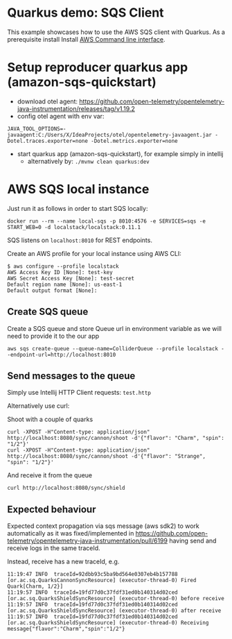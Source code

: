 # Quarkus demo: SQS Client

This example showcases how to use the AWS SQS client with Quarkus. As a prerequisite install Install [AWS Command line interface](https://docs.aws.amazon.com/cli/latest/userguide/cli-chap-install.html).


# Setup reproducer quarkus app (amazon-sqs-quickstart)
- download otel agent: https://github.com/open-telemetry/opentelemetry-java-instrumentation/releases/tag/v1.19.2
- config otel agent with env var: 
 ```
JAVA_TOOL_OPTIONS=-javaagent:C:/Users/X/IdeaProjects/otel/opentelemetry-javaagent.jar -Dotel.traces.exporter=none -Dotel.metrics.exporter=none
```
- start quarkus app (amazon-sqs-quickstart), for example simply in intellij
  - alternatively by:  `./mvnw clean quarkus:dev`

# AWS SQS local instance

Just run it as follows in order to start SQS locally:
```
docker run --rm --name local-sqs -p 8010:4576 -e SERVICES=sqs -e START_WEB=0 -d localstack/localstack:0.11.1
```
SQS listens on `localhost:8010` for REST endpoints.

Create an AWS profile for your local instance using AWS CLI:

```
$ aws configure --profile localstack
AWS Access Key ID [None]: test-key
AWS Secret Access Key [None]: test-secret
Default region name [None]: us-east-1
Default output format [None]:
```

## Create SQS queue

Create a SQS queue and store Queue url in environment variable as we will need to provide it to the our app
```
aws sqs create-queue --queue-name=ColliderQueue --profile localstack --endpoint-url=http://localhost:8010
```



## Send messages to the queue

Simply use Intellij HTTP Client requests: `test.http`

Alternatively use curl:

Shoot with a couple of quarks
```
curl -XPOST -H"Content-type: application/json" http://localhost:8080/sync/cannon/shoot -d'{"flavor": "Charm", "spin": "1/2"}'
curl -XPOST -H"Content-type: application/json" http://localhost:8080/sync/cannon/shoot -d'{"flavor": "Strange", "spin": "1/2"}'
```
And receive it from the queue
```
curl http://localhost:8080/sync/shield
```

## Expected behaviour
Expected context propagation via sqs message (aws sdk2) to work automatically as it was fixed/implemented in https://github.com/open-telemetry/opentelemetry-java-instrumentation/pull/6199
having send and receive logs in the same traceId.

Instead, receive has a new traceId, e.g.
```
11:19:47 INFO  traceId=92dbb93c5ba9bd564e0307eb4b157788 [or.ac.sq.QuarksCannonSyncResource] (executor-thread-0) Fired Quark[Charm, 1/2}]
11:19:57 INFO  traceId=19fd77d0c37fdf31ed0b140314d02ced [or.ac.sq.QuarksShieldSyncResource] (executor-thread-0) before receive
11:19:57 INFO  traceId=19fd77d0c37fdf31ed0b140314d02ced [or.ac.sq.QuarksShieldSyncResource] (executor-thread-0) after receive
11:19:57 INFO  traceId=19fd77d0c37fdf31ed0b140314d02ced [or.ac.sq.QuarksShieldSyncResource] (executor-thread-0) Receiving message{"flavor":"Charm","spin":"1/2"}
```